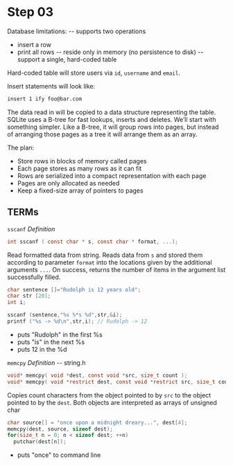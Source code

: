 # Step 03
Database limitations:
-- supports two operations
- insert a row
- print all rows
-- reside only in memory (no persistence to disk)
-- support a single, hard-coded table

Hard-coded table will store users via `id`, `username` and `email`.

Insert statements will look like:
```bash
insert 1 ify foo@bar.com
```

The data read in will be copied to a data structure representing the table.
SQLite uses a B-tree for fast lookups, inserts and deletes. We’ll start with something simpler. Like a B-tree, it will group rows into pages, but instead of arranging those pages as a tree it will arrange them as an array.

The plan:

- Store rows in blocks of memory called pages
- Each page stores as many rows as it can fit
- Rows are serialized into a compact representation with each page
- Pages are only allocated as needed
- Keep a fixed-size array of pointers to pages

## TERMs
`sscanf`
*Definition*
```c
int sscanf ( const char * s, const char * format, ...);
```
Read formatted data from string.
Reads data from `s` and stored them according to parameter `format` into the locations given by the additional arguments `...`.
On success, returns the number of items in the argument list successfully filled.

```c
char sentence []="Rudolph is 12 years old";
char str [20];
int i;

sscanf (sentence,"%s %*s %d",str,&i);
printf ("%s -> %d\n",str,i); // Rudolph -> 12
```
- puts "Rudolph" in the first %s
- puts "is" in the next %s
- puts 12 in the %d

`memcpy`
*Definition*
-- string.h
```c
void* memcpy( void *dest, const void *src, size_t count );
void* memcpy( void *restrict dest, const void *restrict src, size_t count );
```
Copies count characters from the object pointed to by `src` to the object pointed to
by the `dest`. Both objects are interpreted as arrays of unsigned char
```c
char source[] = "once upon a midnight dreary...", dest[4];
memcpy(dest, source, sizeof dest);
for(size_t n = 0; n < sizeof dest; ++n)
  putchar(dest[n]);
```
- puts "once" to command line

